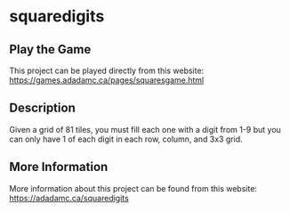 # squaredigits

## Play the Game
This project can be played directly from this website: https://games.adadamc.ca/pages/squaresgame.html

## Description
Given a grid of 81 tiles, you must fill each one with a digit from 1-9 but you can only have 1 of each digit in each row, column, and 3x3 grid.

## More Information
More information about this project can be found from this website: https://adadamc.ca/squaredigits
